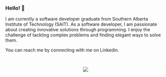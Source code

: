 ### Hello! 👋

I am currently a software developer graduate from Southern Alberta Institute of Technology (SAIT). As a software developer, I am passionate about creating innovative solutions through programming. I enjoy the challenge of tackling complex problems and finding elegant ways to solve them.

You can reach me by connecting with me on Linkedin. <br>

<br>

<div class="row" align="center">
    
  ![](http://github-profile-summary-cards.vercel.app/api/cards/profile-details?username=Ever-QN&theme=github_dark)  
  
</div>

